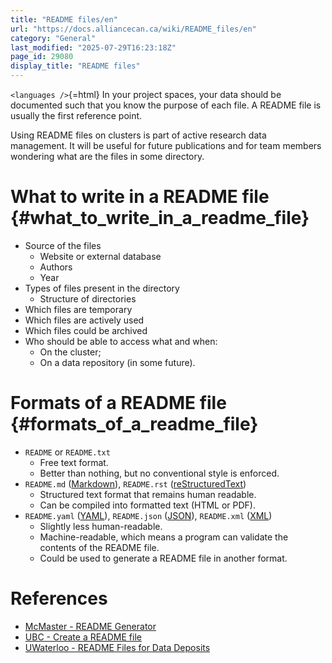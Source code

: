 ```yaml
---
title: "README files/en"
url: "https://docs.alliancecan.ca/wiki/README_files/en"
category: "General"
last_modified: "2025-07-29T16:23:18Z"
page_id: 29080
display_title: "README files"
---
```


`<languages />`{=html} In your project spaces, your data should be documented such that you know the purpose of each file. A README file is usually the first reference point.

Using README files on clusters is part of active research data management. It will be useful for future publications and for team members wondering what are the files in some directory.

# What to write in a README file {#what_to_write_in_a_readme_file}

- Source of the files
  - Website or external database
  - Authors
  - Year
- Types of files present in the directory
  - Structure of directories
- Which files are temporary
- Which files are actively used
- Which files could be archived
- Who should be able to access what and when:
  - On the cluster;
  - On a data repository (in some future).

# Formats of a README file {#formats_of_a_readme_file}

- `README` or `README.txt`
  - Free text format.
  - Better than nothing, but no conventional style is enforced.
- `README.md` ([Markdown](https://www.markdownguide.org/)), `README.rst` ([reStructuredText](https://www.sphinx-doc.org/en/master/usage/restructuredtext/basics.html))
  - Structured text format that remains human readable.
  - Can be compiled into formatted text (HTML or PDF).
- `README.yaml` ([YAML](https://yaml.org)), `README.json` ([JSON](https://en.wikipedia.org/wiki/JSON)), `README.xml` ([XML](https://developer.mozilla.org/en-US/docs/Web/XML/Guides/XML_introduction))
  - Slightly less human-readable.
  - Machine-readable, which means a program can validate the contents of the README file.
  - Could be used to generate a README file in another format.

# References

- [McMaster - README Generator](https://rdm.mcmaster.ca/readme)
- [UBC - Create a README file](https://ubc-library-rc.github.io/rdm/content/03_create_readme.html)
- [UWaterloo - README Files for Data Deposits](https://subjectguides.uwaterloo.ca/rdm/basics#readme)
